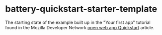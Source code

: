 battery-quickstart-starter-template
===================================

The starting state of the example built up in the "Your first app" tutorial found in the Mozilla Developer Network [open web app Quickstart](https://developer.mozilla.org/en-US/Apps/Quickstart#Your_first_app) article.
